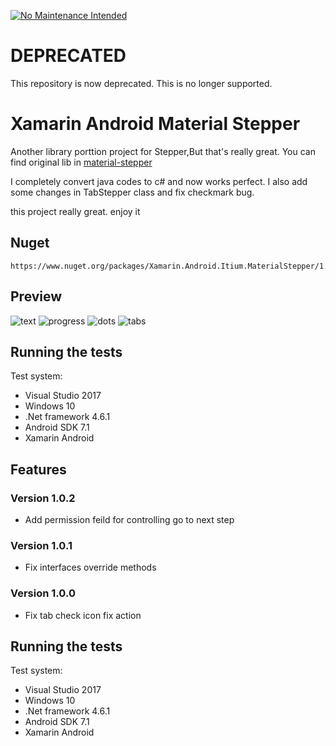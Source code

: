 [![No Maintenance Intended](http://unmaintained.tech/badge.svg)](http://unmaintained.tech/)

# DEPRECATED
This repository is now deprecated. This is no longer supported.

# Xamarin Android Material Stepper 


Another library porttion project for Stepper,But that's really great. You can find original lib in [material-stepper
](https://github.com/fcannizzaro/material-stepper)

I completely convert java codes to c# and now works perfect.
I also add some changes in TabStepper class and fix checkmark bug. 

this project really great. enjoy it

## Nuget
```
https://www.nuget.org/packages/Xamarin.Android.Itium.MaterialStepper/1.0.0
```


## Preview

![text](https://github.com/FrancisCan/MaterialStepper/blob/master/screenshot/text.png?raw=true)
![progress](https://github.com/FrancisCan/MaterialStepper/blob/master/screenshot/progress.png?raw=true)
![dots](https://github.com/FrancisCan/MaterialStepper/blob/master/screenshot/dots.png?raw=true)
![tabs](https://github.com/FrancisCan/MaterialStepper/blob/master/screenshot/tabs.png?raw=true)



## Running the tests

Test system:

* Visual Studio 2017
* Windows 10
* .Net framework 4.6.1 
* Android SDK 7.1
* Xamarin Android



## Features ##
### Version 1.0.2 ###
- Add permission feild for controlling go to next step

### Version 1.0.1 ###
- Fix interfaces override methods
### Version 1.0.0 ###

 - Fix tab check icon fix action




## Running the tests

Test system:

* Visual Studio 2017
* Windows 10
* .Net framework 4.6.1 
* Android SDK 7.1
* Xamarin Android


